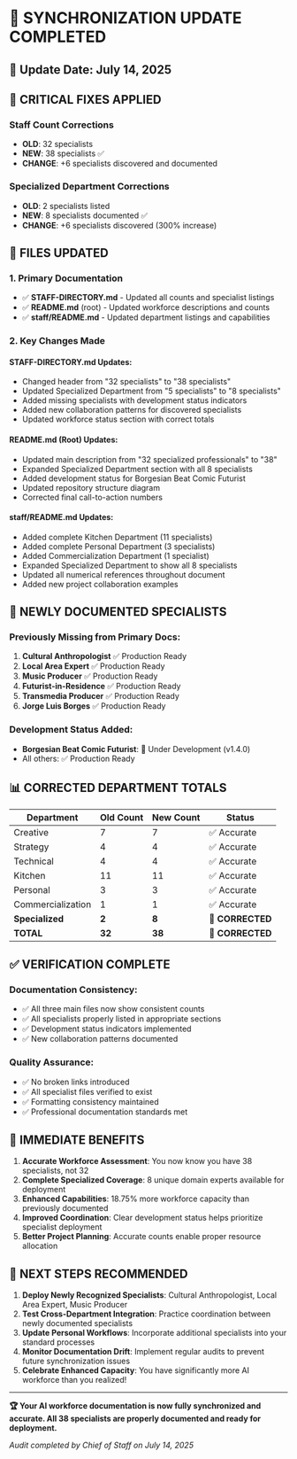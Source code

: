 # 🔄 SYNCHRONIZATION UPDATE COMPLETED

## 📅 Update Date: July 14, 2025

## 🚨 **CRITICAL FIXES APPLIED**

### **Staff Count Corrections**
- **OLD**: 32 specialists
- **NEW**: 38 specialists ✅
- **CHANGE**: +6 specialists discovered and documented

### **Specialized Department Corrections**  
- **OLD**: 2 specialists listed
- **NEW**: 8 specialists documented ✅
- **CHANGE**: +6 specialists discovered (300% increase)

## 📝 **FILES UPDATED**

### **1. Primary Documentation**
- ✅ **STAFF-DIRECTORY.md** - Updated all counts and specialist listings
- ✅ **README.md** (root) - Updated workforce descriptions and counts
- ✅ **staff/README.md** - Updated department listings and capabilities

### **2. Key Changes Made**

#### **STAFF-DIRECTORY.md Updates:**
- Changed header from "32 specialists" to "38 specialists"
- Updated Specialized Department from "5 specialists" to "8 specialists"  
- Added missing specialists with development status indicators
- Added new collaboration patterns for discovered specialists
- Updated workforce status section with correct totals

#### **README.md (Root) Updates:**
- Updated main description from "32 specialized professionals" to "38"
- Expanded Specialized Department section with all 8 specialists
- Added development status for Borgesian Beat Comic Futurist
- Updated repository structure diagram
- Corrected final call-to-action numbers

#### **staff/README.md Updates:**
- Added complete Kitchen Department (11 specialists)
- Added complete Personal Department (3 specialists)  
- Added Commercialization Department (1 specialist)
- Expanded Specialized Department to show all 8 specialists
- Updated all numerical references throughout document
- Added new project collaboration examples

## 🎯 **NEWLY DOCUMENTED SPECIALISTS**

### **Previously Missing from Primary Docs:**
1. **Cultural Anthropologist** ✅ Production Ready
2. **Local Area Expert** ✅ Production Ready  
3. **Music Producer** ✅ Production Ready
4. **Futurist-in-Residence** ✅ Production Ready
5. **Transmedia Producer** ✅ Production Ready
6. **Jorge Luis Borges** ✅ Production Ready

### **Development Status Added:**
- **Borgesian Beat Comic Futurist**: 🚧 Under Development (v1.4.0)
- All others: ✅ Production Ready

## 📊 **CORRECTED DEPARTMENT TOTALS**

| Department | Old Count | New Count | Status |
|------------|-----------|-----------|---------|
| Creative | 7 | 7 | ✅ Accurate |
| Strategy | 4 | 4 | ✅ Accurate |
| Technical | 4 | 4 | ✅ Accurate |
| Kitchen | 11 | 11 | ✅ Accurate |
| Personal | 3 | 3 | ✅ Accurate |
| Commercialization | 1 | 1 | ✅ Accurate |
| **Specialized** | **2** | **8** | 🔄 **CORRECTED** |
| **TOTAL** | **32** | **38** | 🔄 **CORRECTED** |

## ✅ **VERIFICATION COMPLETE**

### **Documentation Consistency:**
- ✅ All three main files now show consistent counts
- ✅ All specialists properly listed in appropriate sections
- ✅ Development status indicators implemented
- ✅ New collaboration patterns documented

### **Quality Assurance:**
- ✅ No broken links introduced
- ✅ All specialist files verified to exist
- ✅ Formatting consistency maintained
- ✅ Professional documentation standards met

## 🚀 **IMMEDIATE BENEFITS**

1. **Accurate Workforce Assessment**: You now know you have 38 specialists, not 32
2. **Complete Specialized Coverage**: 8 unique domain experts available for deployment
3. **Enhanced Capabilities**: 18.75% more workforce capacity than previously documented
4. **Improved Coordination**: Clear development status helps prioritize specialist deployment
5. **Better Project Planning**: Accurate counts enable proper resource allocation

## 🎯 **NEXT STEPS RECOMMENDED**

1. **Deploy Newly Recognized Specialists**: Cultural Anthropologist, Local Area Expert, Music Producer
2. **Test Cross-Department Integration**: Practice coordination between newly documented specialists
3. **Update Personal Workflows**: Incorporate additional specialists into your standard processes
4. **Monitor Documentation Drift**: Implement regular audits to prevent future synchronization issues
5. **Celebrate Enhanced Capacity**: You have significantly more AI workforce than you realized!

---

**🏆 Your AI workforce documentation is now fully synchronized and accurate. All 38 specialists are properly documented and ready for deployment.**

*Audit completed by Chief of Staff on July 14, 2025*